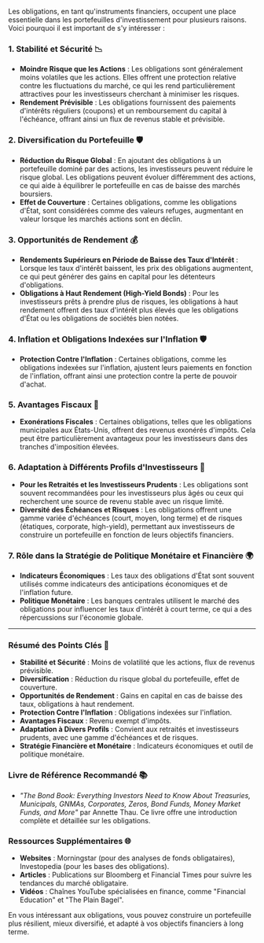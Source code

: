 Les obligations, en tant qu'instruments financiers, occupent une place essentielle dans les portefeuilles d'investissement pour plusieurs raisons. Voici pourquoi il est important de s'y intéresser :

### 1. **Stabilité et Sécurité 📉**
   - **Moindre Risque que les Actions** : Les obligations sont généralement moins volatiles que les actions. Elles offrent une protection relative contre les fluctuations du marché, ce qui les rend particulièrement attractives pour les investisseurs cherchant à minimiser les risques.
   - **Rendement Prévisible** : Les obligations fournissent des paiements d'intérêts réguliers (coupons) et un remboursement du capital à l'échéance, offrant ainsi un flux de revenus stable et prévisible.

### 2. **Diversification du Portefeuille 🛡️**
   - **Réduction du Risque Global** : En ajoutant des obligations à un portefeuille dominé par des actions, les investisseurs peuvent réduire le risque global. Les obligations peuvent évoluer différemment des actions, ce qui aide à équilibrer le portefeuille en cas de baisse des marchés boursiers.
   - **Effet de Couverture** : Certaines obligations, comme les obligations d'État, sont considérées comme des valeurs refuges, augmentant en valeur lorsque les marchés actions sont en déclin.

### 3. **Opportunités de Rendement 💰**
   - **Rendements Supérieurs en Période de Baisse des Taux d'Intérêt** : Lorsque les taux d'intérêt baissent, les prix des obligations augmentent, ce qui peut générer des gains en capital pour les détenteurs d'obligations.
   - **Obligations à Haut Rendement (High-Yield Bonds)** : Pour les investisseurs prêts à prendre plus de risques, les obligations à haut rendement offrent des taux d'intérêt plus élevés que les obligations d'État ou les obligations de sociétés bien notées.

### 4. **Inflation et Obligations Indexées sur l'Inflation 🛡️**
   - **Protection Contre l'Inflation** : Certaines obligations, comme les obligations indexées sur l'inflation, ajustent leurs paiements en fonction de l'inflation, offrant ainsi une protection contre la perte de pouvoir d'achat.

### 5. **Avantages Fiscaux 🎯**
   - **Exonérations Fiscales** : Certaines obligations, telles que les obligations municipales aux États-Unis, offrent des revenus exonérés d'impôts. Cela peut être particulièrement avantageux pour les investisseurs dans des tranches d'imposition élevées.

### 6. **Adaptation à Différents Profils d'Investisseurs 👥**
   - **Pour les Retraités et les Investisseurs Prudents** : Les obligations sont souvent recommandées pour les investisseurs plus âgés ou ceux qui recherchent une source de revenu stable avec un risque limité.
   - **Diversité des Échéances et Risques** : Les obligations offrent une gamme variée d'échéances (court, moyen, long terme) et de risques (étatiques, corporate, high-yield), permettant aux investisseurs de construire un portefeuille en fonction de leurs objectifs financiers.

### 7. **Rôle dans la Stratégie de Politique Monétaire et Financière 🌍**
   - **Indicateurs Économiques** : Les taux des obligations d'État sont souvent utilisés comme indicateurs des anticipations économiques et de l'inflation future.
   - **Politique Monétaire** : Les banques centrales utilisent le marché des obligations pour influencer les taux d'intérêt à court terme, ce qui a des répercussions sur l'économie globale.

---

### **Résumé des Points Clés 📌**
- **Stabilité et Sécurité** : Moins de volatilité que les actions, flux de revenus prévisible.
- **Diversification** : Réduction du risque global du portefeuille, effet de couverture.
- **Opportunités de Rendement** : Gains en capital en cas de baisse des taux, obligations à haut rendement.
- **Protection Contre l'Inflation** : Obligations indexées sur l'inflation.
- **Avantages Fiscaux** : Revenu exempt d'impôts.
- **Adaptation à Divers Profils** : Convient aux retraités et investisseurs prudents, avec une gamme d'échéances et de risques.
- **Stratégie Financière et Monétaire** : Indicateurs économiques et outil de politique monétaire.

### **Livre de Référence Recommandé 📚**
- *"The Bond Book: Everything Investors Need to Know About Treasuries, Municipals, GNMAs, Corporates, Zeros, Bond Funds, Money Market Funds, and More"* par Annette Thau. Ce livre offre une introduction complète et détaillée sur les obligations.

### **Ressources Supplémentaires 🌐**
- **Websites** : Morningstar (pour des analyses de fonds obligataires), Investopedia (pour les bases des obligations).
- **Articles** : Publications sur Bloomberg et Financial Times pour suivre les tendances du marché obligataire.
- **Vidéos** : Chaînes YouTube spécialisées en finance, comme "Financial Education" et "The Plain Bagel".

En vous intéressant aux obligations, vous pouvez construire un portefeuille plus résilient, mieux diversifié, et adapté à vos objectifs financiers à long terme.
